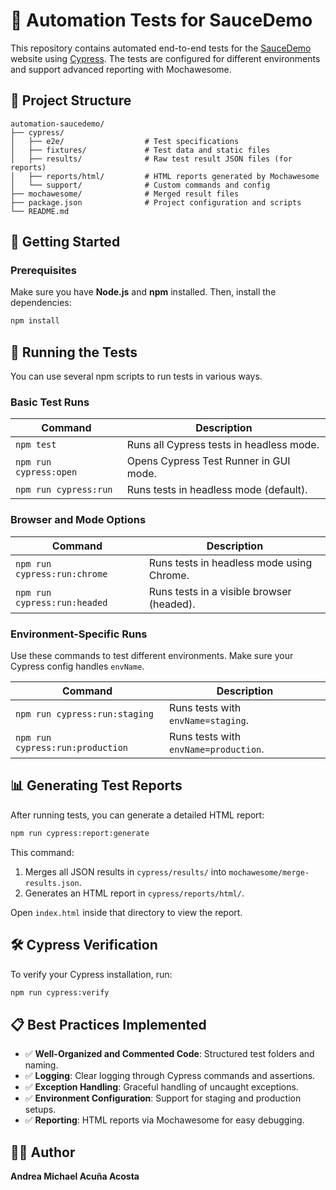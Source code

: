 # 🧪 Automation Tests for SauceDemo

This repository contains automated end-to-end tests for the [SauceDemo](https://www.saucedemo.com/) website using [Cypress](https://www.cypress.io/). The tests are configured for different environments and support advanced reporting with Mochawesome.

## 📁 Project Structure

```
automation-saucedemo/
├── cypress/
│   ├── e2e/                  # Test specifications
│   ├── fixtures/             # Test data and static files
│   ├── results/              # Raw test result JSON files (for reports)
│   ├── reports/html/         # HTML reports generated by Mochawesome
│   └── support/              # Custom commands and config
├── mochawesome/              # Merged result files
├── package.json              # Project configuration and scripts
└── README.md
```

## 🚀 Getting Started

### Prerequisites

Make sure you have **Node.js** and **npm** installed. Then, install the dependencies:

```bash
npm install
```

## 🧪 Running the Tests

You can use several npm scripts to run tests in various ways.

### Basic Test Runs

| Command                     | Description                              |
|----------------------------|------------------------------------------|
| `npm test`                 | Runs all Cypress tests in headless mode. |
| `npm run cypress:open`     | Opens Cypress Test Runner in GUI mode.   |
| `npm run cypress:run`      | Runs tests in headless mode (default).   |

### Browser and Mode Options

| Command                        | Description                                  |
|-------------------------------|----------------------------------------------|
| `npm run cypress:run:chrome`  | Runs tests in headless mode using Chrome.    |
| `npm run cypress:run:headed`  | Runs tests in a visible browser (headed).    |

### Environment-Specific Runs

Use these commands to test different environments. Make sure your Cypress config handles `envName`.

| Command                             | Description                             |
|------------------------------------|-----------------------------------------|
| `npm run cypress:run:staging`      | Runs tests with `envName=staging`.      |
| `npm run cypress:run:production`   | Runs tests with `envName=production`.   |


## 📊 Generating Test Reports

After running tests, you can generate a detailed HTML report:

```bash
npm run cypress:report:generate
```

This command:
1. Merges all JSON results in `cypress/results/` into `mochawesome/merge-results.json`.
2. Generates an HTML report in `cypress/reports/html/`.

Open `index.html` inside that directory to view the report.

## 🛠 Cypress Verification

To verify your Cypress installation, run:

```bash
npm run cypress:verify
```

## 📋 Best Practices Implemented

- ✅ **Well-Organized and Commented Code**: Structured test folders and naming.
- ✅ **Logging**: Clear logging through Cypress commands and assertions.
- ✅ **Exception Handling**: Graceful handling of uncaught exceptions.
- ✅ **Environment Configuration**: Support for staging and production setups.
- ✅ **Reporting**: HTML reports via Mochawesome for easy debugging.

## 👩‍💻 Author

**Andrea Michael Acuña Acosta**
